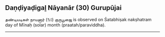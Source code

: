 ## Daṇḍiyaḍigaḻ Nāyanār (30) Gurupūjai
தண்டியடிகள் நாயனார் (௩௦) குருபூஜை is observed on Śatabhiṣak nakṣhatram day of Mīnaḥ (solar) month (praatah/paraviddha).



---
